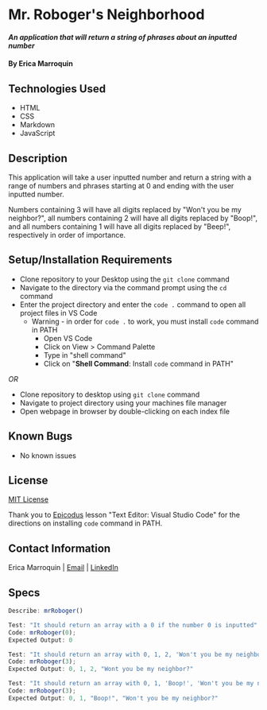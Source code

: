 # Mr. Roboger's Neighborhood

#### _An application that will return a string of phrases about an inputted number_

#### By Erica Marroquin

## Technologies Used

* HTML
* CSS
* Markdown
* JavaScript

## Description

This application will take a user inputted number and return a string with a range of numbers and phrases starting at 0 and ending with the user inputted number. 

Numbers containing 3 will have all digits replaced by "Won't you be my neighbor?", all numbers containing 2 will have all digits replaced by "Boop!", and all numbers containing 1 will have all digits replaced by "Beep!", respectively in order of importance. 

## Setup/Installation Requirements

* Clone repository to your Desktop using the `git clone` command
* Navigate to the directory via the command prompt using the `cd` command
* Enter the project directory and enter the `code .` command to open all project files in VS Code
  * Warning - in order for `code .` to work, you must install `code` command in PATH
    * Open VS Code
    * Click on View > Command Palette
    * Type in "shell command"
    * Click on "__Shell Command__: Install `code` command in PATH"

_OR_

* Clone repository to desktop using `git clone` command
* Navigate to project directory using your machines file manager
* Open webpage in browser by double-clicking on each index file


## Known Bugs

* No known issues

## License

[MIT License](https://opensource.org/licenses/MIT)

Thank you to  [Epicodus](https://www.epicodus.com/) lesson "Text Editor: Visual Studio Code" for the directions on installing `code` command in PATH. 

## Contact Information

Erica Marroquin | [Email](mailto:ericamarroquin03@gmail.com) | [LinkedIn](https://www.linkedin.com/in/erica-marroquin/)

## Specs

```javascript
Describe: mrRoboger()

Test: "It should return an array with a 0 if the number 0 is inputted"
Code: mrRoboger(0);
Expected Output: 0

Test: "It should return an array with 0, 1, 2, 'Won't you be my neighbor?' when 3 is inputted"
Code: mrRoboger(3);
Expected Output: 0, 1, 2, "Wont you be my neighbor?"

Test: "It should return an array with 0, 1, 'Boop!', 'Won't you be my neighbor?' when 3 is inputted"
Code: mrRoboger(3);
Expected Output: 0, 1, "Boop!", "Won't you be my neighbor?"
```